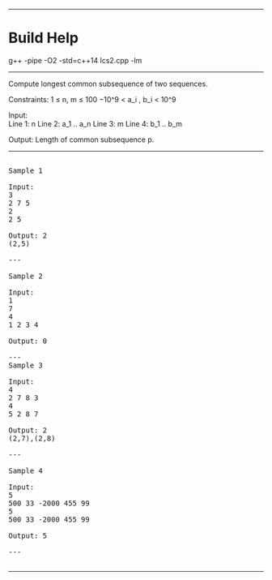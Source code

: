 
***

# Build Help

g++ -pipe -O2 -std=c++14 lcs2.cpp -lm

***

Compute longest common subsequence of two sequences.

Constraints: 
  1 ≤ n, m ≤ 100
  −10^9 < a_i , b_i < 10^9

Input:  
  Line 1: n
  Line 2: a_1 .. a_n
  Line 3: m
  Line 4: b_1 .. b_m

Output: Length of common subsequence p.
  
***

<pre>

Sample 1

Input:
3
2 7 5
2
2 5

Output: 2 
(2,5)
  
---

Sample 2

Input: 
1
7
4
1 2 3 4

Output: 0

---
Sample 3  

Input:
4
2 7 8 3
4
5 2 8 7

Output: 2   
(2,7),(2,8)
  
---

Sample 4 

Input:  
5
500 33 -2000 455 99
5
500 33 -2000 455 99

Output: 5

---

</pre>

***


